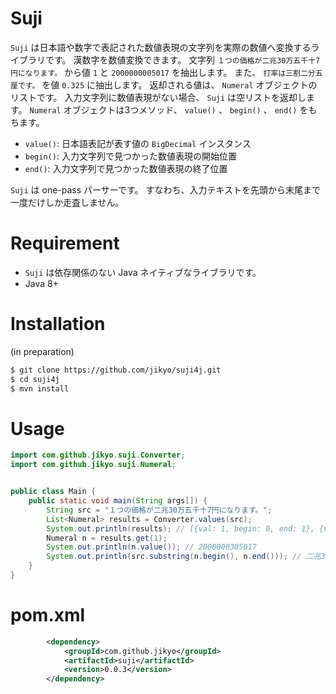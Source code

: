 # Suji

`Suji` は日本語や数字で表記された数値表現の文字列を実際の数値へ変換するライブラリです。
漢数字を数値変換できます。
文字列 `１つの価格が二兆30万五千十7円になります。` から値 `1` と `2000000005017` を抽出します。
また、 `打率は三割二分五厘です。` を値 `0.325` に抽出します。
返却される値は、 `Numeral` オブジェクトのリストです。
入力文字列に数値表現がない場合、 `Suji` は空リストを返却します。
`Numeral` オブジェクトは3つメソッド、 `value()` 、 `begin()` 、 `end()` をもちます。

* `value()`: 日本語表記が表す値の `BigDecimal` インスタンス
* `begin()`: 入力文字列で見つかった数値表現の開始位置
* `end()`: 入力文字列で見つかった数値表現の終了位置

`Suji` は one-pass パーサーです。
すなわち、入力テキストを先頭から末尾まで一度だけしか走査しません。


# Requirement

* `Suji` は依存関係のない Java ネイティブなライブラリです。
* Java 8+


# Installation

(in preparation)

```bash
$ git clone https://github.com/jikyo/suji4j.git
$ cd suji4j
$ mvn install
```


# Usage

```java
import com.github.jikyo.suji.Converter;
import com.github.jikyo.suji.Numeral;


public class Main {
    public static void main(String args[]) {
        String src = "１つの価格が二兆30万五千十7円になります。";
        List<Numeral> results = Converter.values(src);
        System.out.println(results); // [{val: 1, begin: 0, end: 1}, {val: 2000000305017, begin: 6, end: 15}]
        Numeral n = results.get(1);
        System.out.println(n.value()); // 2000000305017
        System.out.println(src.substring(n.begin(), n.end())); // 二兆30万五千十7
    }
}
```


# pom.xml

```xml
        <dependency>
            <groupId>com.github.jikyo</groupId>
            <artifactId>suji</artifactId>
            <version>0.0.3</version>
        </dependency>
```